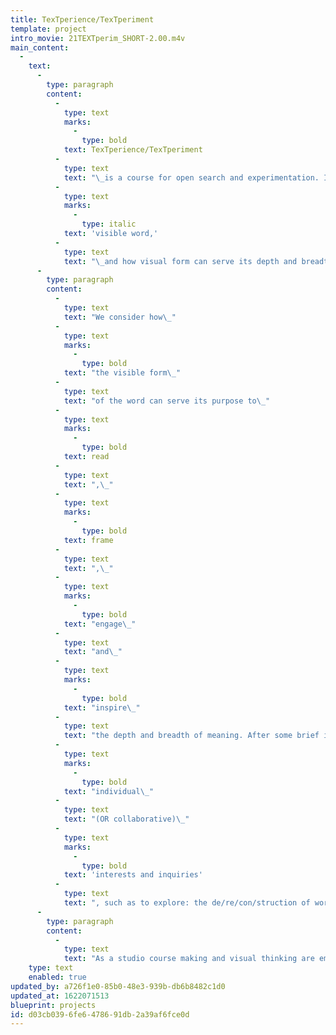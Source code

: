 ```yaml
---
title: TexTperience/TexTperiment
template: project
intro_movie: 21TEXTperim_SHORT-2.00.m4v
main_content:
  -
    text:
      -
        type: paragraph
        content:
          -
            type: text
            marks:
              -
                type: bold
            text: TexTperience/TexTperiment
          -
            type: text
            text: "\_is a course for open search and experimentation. It encourages experiments with the way we experience the\_"
          -
            type: text
            marks:
              -
                type: italic
            text: 'visible word,'
          -
            type: text
            text: "\_and how visual form can serve its depth and breadth for meaning."
      -
        type: paragraph
        content:
          -
            type: text
            text: "We consider how\_"
          -
            type: text
            marks:
              -
                type: bold
            text: "the visible form\_"
          -
            type: text
            text: "of the word can serve its purpose to\_"
          -
            type: text
            marks:
              -
                type: bold
            text: read
          -
            type: text
            text: ",\_"
          -
            type: text
            marks:
              -
                type: bold
            text: frame
          -
            type: text
            text: ",\_"
          -
            type: text
            marks:
              -
                type: bold
            text: "engage\_"
          -
            type: text
            text: "and\_"
          -
            type: text
            marks:
              -
                type: bold
            text: "inspire\_"
          -
            type: text
            text: "the depth and breadth of meaning. After some brief introductory work to establish common ground, the course format becomes an open laboratory for\_"
          -
            type: text
            marks:
              -
                type: bold
            text: "individual\_"
          -
            type: text
            text: "(OR collaborative)\_"
          -
            type: text
            marks:
              -
                type: bold
            text: 'interests and inquiries'
          -
            type: text
            text: ", such as to explore: the de/re/con/struction of words; letters/words in 3-d space, in motion, on the screen, projected, performed; words and the sensory experience of materiality, sound, projection; text in public environments, virtual spaces (posters? branding? sculpture? visual poetry? etc.); and whatever one’s interest is and can envision.\_"
      -
        type: paragraph
        content:
          -
            type: text
            text: "As a studio course making and visual thinking are emphasized. Topics for inquiry can range from the practical to the poetical to the pure experimental. Course work can supplement other course interests (such as thesis work and degree projects). Not forgetting that letters serve the purpose to make words visible, we consider how the visual form can serve that purpose to help frame, engage, narrate and inspire the depth and breadth of meaning. The focus is on in-depth inquiry and experimentation to liberate & empower our interests.\_"
    type: text
    enabled: true
updated_by: a726f1e0-85b0-48e3-939b-db6b8482c1d0
updated_at: 1622071513
blueprint: projects
id: d03cb039-6fe6-4786-91db-2a39af6fce0d
---
```


